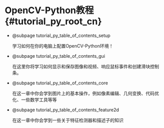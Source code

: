 # OpenCV-Python教程 {#tutorial_py_root_cn}

- @subpage tutorial_py_table_of_contents_setup

  学习如何在你的电脑上配置OpenCV-Python环境！

- @subpage tutorial_py_table_of_contents_gui

  在这里你将学习如何显示和保存图像和视频、响应鼠标事件和创建滑块控制条。

- @subpage tutorial_py_table_of_contents_core

  在这一章中你会学到图片上的基本操作，例如像素编辑、几何变换、代码优化、一些数学工具等等

- @subpage tutorial_py_table_of_contents_feature2d

  在这一章中你会学到一些关于特征检测器和描述子的知识

